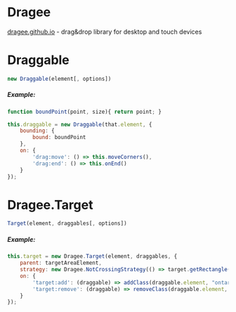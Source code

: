 # Dragee

[dragee.github.io](http://dragee.github.io) - drag&drop library for desktop and touch devices

# Draggable
```javascript
new Draggable(element[, options])
```
##### Example:
```javascript
function boundPoint(point, size){ return point; }

this.draggable = new Draggable(that.element, {
    bounding: {
        bound: boundPoint
    },
    on: {
        'drag:move': () => this.moveCorners(),
        'drag:end': () => this.onEnd()
    }
});
```

# Dragee.Target
```javascript
Target(element, draggables[, options])
```

##### Example:
```javascript
this.target = new Dragee.Target(element, draggables, {
    parent: targetAreaElement,
    strategy: new Dragee.NotCrossingStrategy(() => target.getRectangle()),
    on: {
        'target:add': (draggable) => addClass(draggable.element, "ontarget"),
        'target:remove': (draggable) => removeClass(draggable.element, "ontarget"),
    }
});
```
